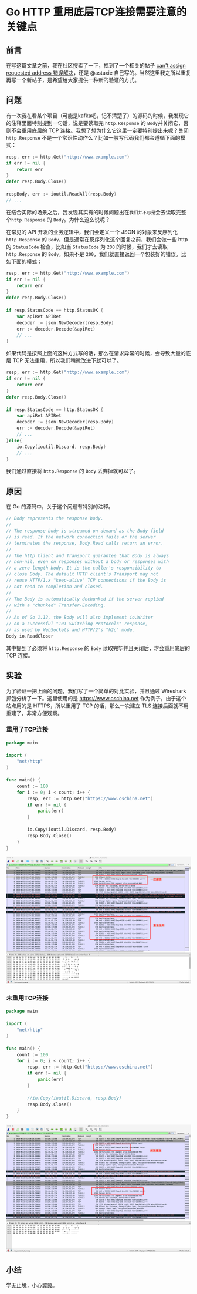 # Go HTTP 重用底层TCP连接需要注意的关键点

## 前言

在写这篇文章之前，我在社区搜索了一下，找到了一个相关的帖子 [can't assign requested address 错误解决](https://gocn.vip/topics/8470)，还是 @astaxie 自己写的。当然这里我之所以重复再写一个新帖子，是希望给大家提供一种新的验证的方式。

## 问题

有一次我在看某个项目（可能是kafka吧，记不清楚了）的源码的时候，我发现它的注释里面特别提到一句话，说是要读取完 `http.Response` 的 `Body`并关闭它，否则不会重用底层的 TCP 连接。我想了想为什么它这里一定要特别提出来呢？关闭 `http.Response` 不是一个常识性动作么？比如一般写代码我们都会遵循下面的模式：

```go
resp, err := http.Get("http://www.example.com")
if err != nil {
    return err
}
defer resp.Body.Close()

respBody, err := ioutil.ReadAll(resp.Body)
// ...
```

在结合实际的场景之后，我发现其实有的时候问题出在`我们并不总是`会去读取完整个`http.Response` 的 `Body`。为什么这么说呢？

在常见的 API 开发的业务逻辑中，我们会定义一个 JSON 的对象来反序列化 `http.Response` 的 `Body`，但是通常在反序列化这个回复之前，我们会做一些 http 的 `StatusCode` 检查，比如当 `StatusCode` 为 `200` 的时候，我们才去读取 `http.Response` 的 `Body`，如果不是 `200`，我们就直接返回一个包装好的错误。比如下面的模式：

```go
resp, err := http.Get("http://www.example.com")
if err != nil {
    return err
}
defer resp.Body.Close()

if resp.StatusCode == http.StatusOK {
    var apiRet APIRet
    decoder := json.NewDecoder(resp.Body)
    err := decoder.Decode(&apiRet)
    // ...
}
```

如果代码是按照上面的这种方式写的话，那么在请求异常的时候，会导致大量的底层 TCP 无法重用，所以我们稍微改进下就可以了。

```go
resp, err := http.Get("http://www.example.com")
if err != nil {
    return err
}
defer resp.Body.Close()

if resp.StatusCode == http.StatusOK {
    var apiRet APIRet
    decoder := json.NewDecoder(resp.Body)
    err := decoder.Decode(&apiRet)
    // ...
}else{
    io.Copy(ioutil.Discard, resp.Body)
    // ...
}
```

我们通过直接将 `http.Response`  的 `Body` 丢弃掉就可以了。

## 原因

在 Go 的源码中，关于这个问题有特别的注释。

```go
// Body represents the response body.
//
// The response body is streamed on demand as the Body field
// is read. If the network connection fails or the server
// terminates the response, Body.Read calls return an error.
//
// The http Client and Transport guarantee that Body is always
// non-nil, even on responses without a body or responses with
// a zero-length body. It is the caller's responsibility to
// close Body. The default HTTP client's Transport may not
// reuse HTTP/1.x "keep-alive" TCP connections if the Body is
// not read to completion and closed.
//
// The Body is automatically dechunked if the server replied
// with a "chunked" Transfer-Encoding.
//
// As of Go 1.12, the Body will also implement io.Writer
// on a successful "101 Switching Protocols" response,
// as used by WebSockets and HTTP/2's "h2c" mode.
Body io.ReadCloser
```

其中提到了必须将 `http.Response` 的 `Body` 读取完毕并且关闭后，才会重用底层的 TCP 连接。

## 实验 

为了验证一把上面的问题，我们写了一个简单的对比实验，并且通过 Wireshark 抓包分析了一下。这里使用的是 https://www.oschina.net 作为例子，由于这个站点用的是 HTTPS，所以重用了 TCP 的话，那么一次建立 TLS 连接后面就不用重建了，非常方便观察。

### 重用了TCP连接

```go
package main

import (
	"net/http"
)

func main() {
	count := 100
	for i := 0; i < count; i++ {
		resp, err := http.Get("https://www.oschina.net")
		if err != nil {
			panic(err)
		}

		io.Copy(ioutil.Discard, resp.Body)
		resp.Body.Close()
	}
}
```

![images/tcp_reuse_yes.png](./images/tcp_reuse_yes.png)

### 未重用TCP连接

```go
package main

import (
	"net/http"
)

func main() {
	count := 100
	for i := 0; i < count; i++ {
		resp, err := http.Get("https://www.oschina.net")
		if err != nil {
			panic(err)
		}

		//io.Copy(ioutil.Discard, resp.Body)
		resp.Body.Close()
	}
}
```

![images/tcp_reuse_no.png](./images/tcp_reuse_no.png)

## 小结

学无止境，小心翼翼。